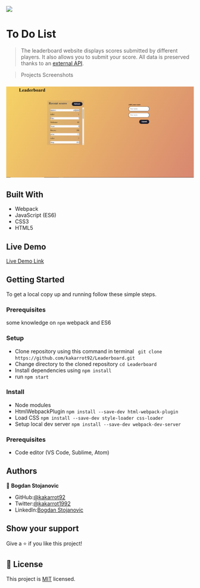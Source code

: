 ![](https://img.shields.io/badge/Microverse-blueviolet)

# To Do List

> The leaderboard website displays scores submitted by different players. It also allows you to submit your score. All data is preserved thanks to an [external API](https://www.notion.so/Leaderboard-API-service-24c0c3c116974ac49488d4eb0267ade3).

>Projects Screenshots

### 
![screenshot](./leaderboard.png)


## Built With

- Webpack
- JavaScript (ES6)
- CSS3
- HTML5

## Live Demo

[Live Demo Link](https://kakarrot92.github.io/Leaderboard/)


## Getting Started

To get a local copy up and running follow these simple steps.

### Prerequisites

some knowledge on `npm` webpack and ES6

### Setup

- Clone repository using this command in terminal ` git clone https://github.com/kakarrot92/Leaderboard.git`
- Change directory to the cloned repository `cd Leaderboard`
- Install dependencies using `npm install`
- run `npm start`

### Install

- Node modules
- HtmlWebpackPlugin `npm install --save-dev html-webpack-plugin`
- Load CSS `npm install --save-dev style-loader css-loader`
- Setup local dev server `npm install --save-dev webpack-dev-server`

### Prerequisites

- Code editor (VS Code, Sublime, Atom)


## Authors

👤 **Bogdan Stojanovic**

- GitHub:[@kakarrot92](https://github.com/kakarrot92)
- Twitter:[@kakarrot1992](https://twitter.com/kakarrot1992)
- LinkedIn:[Bogdan Stojanovic](https://www.linkedin.com/in/bogdan-stojanovic-97829b136/)


## Show your support

Give a ⭐️ if you like this project!

## 📝 License

This project is [MIT](./MIT.md) licensed.



